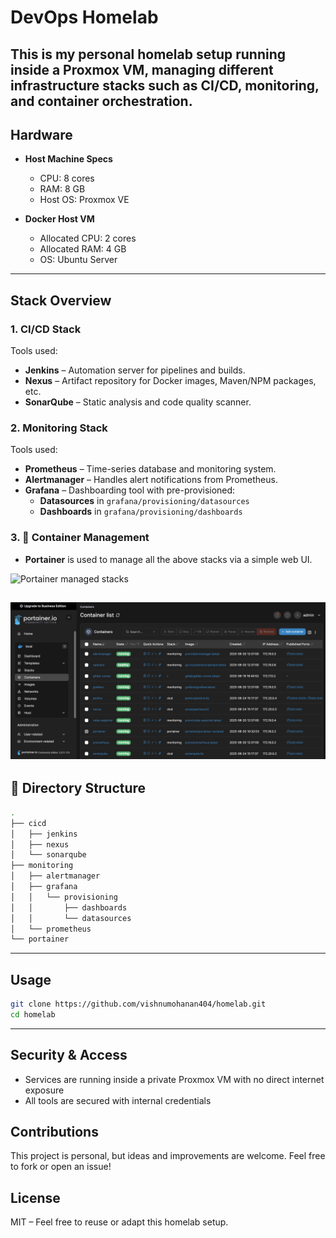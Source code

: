 # DevOps Homelab

This is my personal **homelab** setup running inside a **Proxmox VM**, managing different infrastructure stacks such as **CI/CD**, **monitoring**, and **container orchestration**.
---

## Hardware

- **Host Machine Specs**
  - CPU: 8 cores
  - RAM: 8 GB
  - Host OS: Proxmox VE

- **Docker Host VM**
  - Allocated CPU: 2 cores
  - Allocated RAM: 4 GB
  - OS: Ubuntu Server
---

## Stack Overview

### 1. CI/CD Stack
Tools used:
- **Jenkins** – Automation server for pipelines and builds.
- **Nexus** – Artifact repository for Docker images, Maven/NPM packages, etc.
- **SonarQube** – Static analysis and code quality scanner.

### 2. Monitoring Stack
Tools used:
- **Prometheus** – Time-series database and monitoring system.
- **Alertmanager** – Handles alert notifications from Prometheus.
- **Grafana** – Dashboarding tool with pre-provisioned:
  - **Datasources** in `grafana/provisioning/datasources`
  - **Dashboards** in `grafana/provisioning/dashboards`

### 3. 🐳 Container Management
- **Portainer** is used to manage all the above stacks via a simple web UI.

![Portainer managed stacks](./assets/stack.png)

![List of containers](./assets/containers.png)
---

## 🧱 Directory Structure

```bash
.
├── cicd
│   ├── jenkins
│   ├── nexus
│   └── sonarqube
├── monitoring
│   ├── alertmanager
│   ├── grafana
│   │   └── provisioning
│   │       ├── dashboards
│   │       └── datasources
│   └── prometheus
└── portainer
```
---

## Usage

```bash
git clone https://github.com/vishnumohanan404/homelab.git
cd homelab
```
---

## Security & Access
- Services are running inside a private Proxmox VM with no direct internet exposure
- All tools are secured with internal credentials

## Contributions
This project is personal, but ideas and improvements are welcome. Feel free to fork or open an issue!

## License
MIT – Feel free to reuse or adapt this homelab setup.
